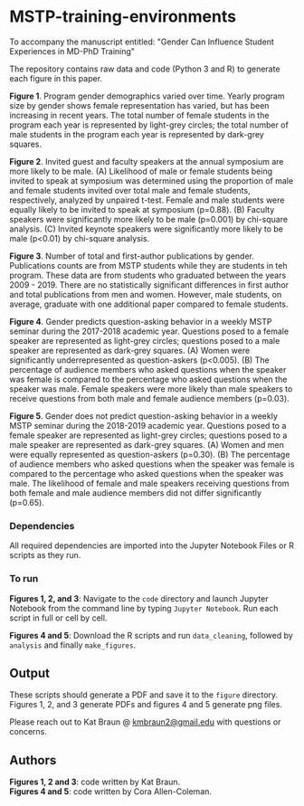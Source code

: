 # MSTP-training-environments
To accompany the manuscript entitled: "Gender Can Influence Student Experiences in MD-PhD Training"

The repository contains raw data and code (Python 3 and R) to generate each figure in this paper. 

**Figure 1**. Program gender demographics varied over time. Yearly program size by gender shows female representation has varied, but has been increasing in recent years. The total number of female students in the program each year is represented by light-grey circles; the total number of male students in the program each year is represented by dark-grey squares. 

**Figure 2**. Invited guest and faculty speakers at the annual symposium are more likely to be male. (A) Likelihood of male or female students being invited to speak at symposium was determined using the proportion of male and female students invited over total male and female students, respectively, analyzed by unpaired t-test. Female and male students were equally likely to be invited to speak at symposium (p=0.88). (B) Faculty speakers were significantly more likely to be male (p=0.001) by chi-square analysis. (C) Invited keynote speakers were significantly more likely to be male (p<0.01) by chi-square analysis. 

**Figure 3**. Number of total and first-author publications by gender. Publications counts are from MSTP students while they are students in teh program. These data are from students who graduated between the years 2009 - 2019. There are no statistically significant differences in first author and total publications from men and women. However, male students, on average, graduate with one additional paper compared to female students. 

**Figure 4**. Gender predicts question-asking behavior in a weekly MSTP seminar during the 2017-2018 academic year. Questions posed to a female speaker are represented as light-grey circles; questions posed to a male speaker are represented as dark-grey squares. (A) Women were significantly underrepresented as question-askers (p<0.005). (B) The percentage of audience members who asked questions when the speaker was female is compared to the percentage who asked questions when the speaker was male. Female speakers were more likely than male speakers to receive questions from both male and female audience members (p=0.03).

**Figure 5**. Gender does not predict question-asking behavior in a weekly MSTP seminar during the 2018-2019 academic year. Questions posed to a female speaker are represented as light-grey circles; questions posed to a male speaker are represented as dark-grey squares. (A) Women and men were equally represented as question-askers (p=0.30). (B) The percentage of audience members who asked questions when the speaker was female is compared to the percentage who asked questions when the speaker was male. The likelihood of female and male speakers receiving questions from both female and male audience members did not differ significantly (p=0.65).

### Dependencies
All required dependencies are imported into the Jupyter Notebook Files or R scripts as they run. 

### To run 
**Figures 1, 2, and 3**: Navigate to the `code` directory and launch Jupyter Notebook from the command line by typing `Jupyter Notebook`. Run each script in full or cell by cell. 

**Figures 4 and 5**: Download the R scripts and run `data_cleaning`, followed by `analysis` and finally `make_figures`. 

## Output
These scripts should generate a PDF and save it to the `figure` directory. Figures 1, 2, and 3 generate PDFs and figures 4 and 5 generate png files. 

Please reach out to Kat Braun @ kmbraun2@gmail.edu with questions or concerns. 

## Authors
**Figures 1, 2 and 3**: code written by Kat Braun.   
**Figures 4 and 5**: code written by Cora Allen-Coleman. 

